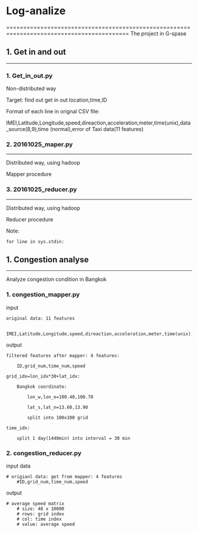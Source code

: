 # Log-analize
==========================================================================================
The project in G-spase

## 1. Get in and out
------------------------------------------------------------------------------------------
### 1. Get_in_out.py

Non-distributed way 

Target: find out get in out location,time,ID

Format of each line in orignal CSV file:

IMEI,Latitude,Longitude,speed,direaction,acceleration,meter,time(unix),data_source(8,9),time
(normal),error of Taxi data(11 features)
### 2. 20161025_maper.py
----------------------------
Distributed way, using hadoop

Mapper procedure
### 3. 20161025_reducer.py
----------------------------
Distributed way, using hadoop

Reducer procedure

Note:

    for line in sys.stdin:

## 1. Congestion analyse
------------------------------------------------------------------------------------------
Analyze congestion condition in Bangkok
### 1. congestion_mapper.py

input

    original data: 11 features
    
        IMEI,Latitude,Longitude,speed,direaction,acceleration,meter,time(unix),data_source(8,9),time,other
        
output

    filtered features after mapper: 4 features:
    
        ID,grid_num,time_num,speed
        
    grid_idx=lon_idx*30+lat_idx:
    
        Bangkok coordinate:
        
            lon_w,lon_e=100.40,100.70
            
            lat_s,lat_n=13.60,13.90
            
            split into 100x100 grid
            
    time_idx:
    
        split 1 day(1440min) into interval = 30 min
### 2. congestion_reducer.py
input data

    # origianl data: get from mapper: 4 features
        #ID,grid_num,time_num,speed
output

    # average speed matrix
        # size: 48 x 10000
        # rows: grid index
        # col: time index
        # value: average speed 

